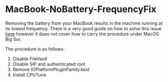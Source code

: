 # MacBook-NoBattery-FrequencyFix

Removing the battery from your MacBook results in the machine running at its lowest frequency. There is a very good guide on how to solve this issue [here](https://portugnole.blogspot.com/2020/05/running-macbook-without-battery-lets-go.html?m=1) however it does not cover how to carry the procedure under MacOS Big Sur.

The procedure is as follows:

1. Disable FileVault 
1. Disable SIP and authenticated root
1. Remove IOPlatformPluginFamily.kext
1. Install CPUTune
